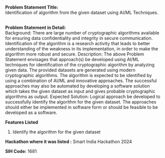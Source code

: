 **Problem Statement Title:**<br>
Identification of algorithm from the given dataset using AI/ML Techniques.<br><br>

**Problem Statement in Detail:**<br>
Background: There are large number of cryptographic algorithms available for ensuring data confidentiality and integrity in secure communication. Identification of the algorithm is a research activity that leads to better understanding of the weakness in its implementation, in order to make the algorithm more robust and secure. Description: The above Problem Statement envisages that approach(s) be developed using AI/ML techniques for identification of the cryptographic algorithm by analyzing given data. The provided datasets are generated using modern cryptographic algorithms. The algorithm is expected to be identified by using a combination of AI/ML and innovative approaches. The successful approaches may also be automated by developing a software solution which takes the given dataset as input and gives probable cryptographic algorithms as output. Expected Solution: Logical approach be developed to successfully identify the algorithm for the given dataset. The approaches should either be implemented in software form or should be feasible to be developed as a software.

**Features Listed**
<ol>
  <li>Identify the algorithm for the given dataset</li>
</ol>

**Hackathon where it was listed :** Smart India Hackathon 2024 <br>

**SIH Code:** 1681